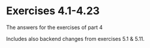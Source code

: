 # Exercises 4.1-4.23

The answers for the exercises of part 4

Includes also backend changes from exercises 5.1 & 5.11.
